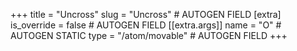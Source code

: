 +++
title = "Uncross"
slug = "Uncross" # AUTOGEN FIELD
[extra]
is_override = false # AUTOGEN FIELD
[[extra.args]]
name = "O" # AUTOGEN STATIC
type = "/atom/movable" # AUTOGEN FIELD
+++